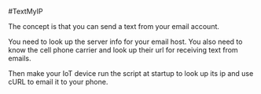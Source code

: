 #TextMyIP

The concept is that you can send a text from your email account. 

You need to look up the server info for your email host.
You also need to know the cell phone carrier and look up their url for receiving text from emails.

Then make your IoT device run the script at startup to look up its ip and use cURL to email it to your phone.

